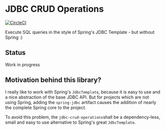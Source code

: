 # JDBC CRUD Operations 
[![CircleCI](https://circleci.com/gh/erdlet/jdbc-crud-operations.svg?style=svg&circle-token=c30ecba548cdeebf02eb7541feeca5a9ca984be2)](https://circleci.com/gh/erdlet/jdbc-crud-operations)

Execute SQL queries in the style of Spring's JDBC Template - but without Spring :)

## Status

Work in progress

## Motivation behind this library?
I really like to work with Spring's `JdbcTemplate`, because it is easy to use and a nice
abstraction of the base JDBC API. But for projects which are not using Spring, adding the
`spring-jdbc` artifact causes the addition of nearly the complete Spring core to the project.

To avoid this problem, the `jdbc-crud-operations`shall be a dependency-less, small and easy to use alternative to Spring's great `JdbcTemplate`.
